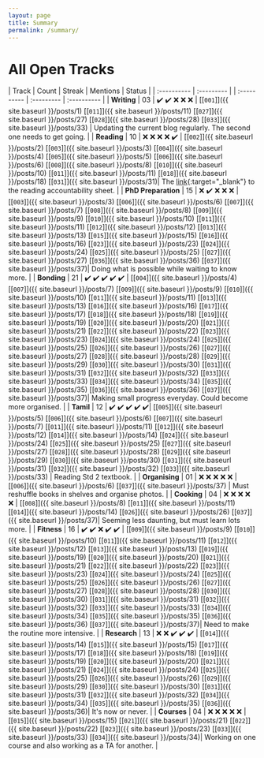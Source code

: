 ```yaml
---
layout: page
title: Summary
permalink: /summary/
---
```

# All Open Tracks

| Track | Count | Streak | Mentions | Status |
| :---------- | :--------- | | :---------- | :--------- | :---------- |
| **Writing**         | 03 | :heavy_check_mark: :heavy_check_mark: :x: :x: :x: | [\[`001`\]]({{ site.baseurl }}/posts/1) [\[`011`\]]({{ site.baseurl }}/posts/11) [\[`027`\]]({{ site.baseurl }}/posts/27) [\[`028`\]]({{ site.baseurl }}/posts/28) [\[`033`\]]({{ site.baseurl }}/posts/33) | Updating the current blog regularly. The second one needs to get going. |
| **Reading**         | 10 | :x: :x: :x: :x: :heavy_check_mark: | [\[`002`\]]({{ site.baseurl }}/posts/2) [\[`003`\]]({{ site.baseurl }}/posts/3) [\[`004`\]]({{ site.baseurl }}/posts/4) [\[`005`\]]({{ site.baseurl }}/posts/5) [\[`006`\]]({{ site.baseurl }}/posts/6) [\[`008`\]]({{ site.baseurl }}/posts/8) [\[`010`\]]({{ site.baseurl }}/posts/10) [\[`011`\]]({{ site.baseurl }}/posts/11) [\[`018`\]]({{ site.baseurl }}/posts/18) [\[`031`\]]({{ site.baseurl }}/posts/31)| The [link](https://docs.google.com/spreadsheets/d/e/2PACX-1vTNBPS_v6iWKphkLI2sJ5VP91DHs0HaHp_3x7BBs1xobIIhNkgkYJmjdgdcr4PlF0x1BMgKnOXHc6l2/pubhtml?gid=1307999830&single=true){:target="_blank"} to the reading accountability sheet. |
| **PhD Preparation** | 15 | :x: :heavy_check_mark: :x: :x: :x: | [\[`003`\]]({{ site.baseurl }}/posts/3) [\[`006`\]]({{ site.baseurl }}/posts/6) [\[`007`\]]({{ site.baseurl }}/posts/7) [\[`008`\]]({{ site.baseurl }}/posts/8) [\[`009`\]]({{ site.baseurl }}/posts/9) [\[`010`\]]({{ site.baseurl }}/posts/10) [\[`011`\]]({{ site.baseurl }}/posts/11) [\[`012`\]]({{ site.baseurl }}/posts/12) [\[`013`\]]({{ site.baseurl }}/posts/13) [\[`015`\]]({{ site.baseurl }}/posts/15) [\[`016`\]]({{ site.baseurl }}/posts/16) [\[`023`\]]({{ site.baseurl }}/posts/23) [\[`024`\]]({{ site.baseurl }}/posts/24) [\[`025`\]]({{ site.baseurl }}/posts/25) [\[`027`\]]({{ site.baseurl }}/posts/27) [\[`036`\]]({{ site.baseurl }}/posts/36) [\[`037`\]]({{ site.baseurl }}/posts/37)| Doing what is possible while waiting to know more. |
| **Bonding**         | 21 | :heavy_check_mark: :heavy_check_mark: :heavy_check_mark: :heavy_check_mark: :heavy_check_mark: | [\[`004`\]]({{ site.baseurl }}/posts/4) [\[`007`\]]({{ site.baseurl }}/posts/7) [\[`009`\]]({{ site.baseurl }}/posts/9) [\[`010`\]]({{ site.baseurl }}/posts/10) [\[`011`\]]({{ site.baseurl }}/posts/11) [\[`013`\]]({{ site.baseurl }}/posts/13) [\[`016`\]]({{ site.baseurl }}/posts/16) [\[`017`\]]({{ site.baseurl }}/posts/17) [\[`018`\]]({{ site.baseurl }}/posts/18) [\[`019`\]]({{ site.baseurl }}/posts/19) [\[`020`\]]({{ site.baseurl }}/posts/20) [\[`021`\]]({{ site.baseurl }}/posts/21) [\[`022`\]]({{ site.baseurl }}/posts/22) [\[`023`\]]({{ site.baseurl }}/posts/23) [\[`024`\]]({{ site.baseurl }}/posts/24) [\[`025`\]]({{ site.baseurl }}/posts/25) [\[`026`\]]({{ site.baseurl }}/posts/26) [\[`027`\]]({{ site.baseurl }}/posts/27) [\[`028`\]]({{ site.baseurl }}/posts/28) [\[`029`\]]({{ site.baseurl }}/posts/29) [\[`030`\]]({{ site.baseurl }}/posts/30) [\[`031`\]]({{ site.baseurl }}/posts/31) [\[`032`\]]({{ site.baseurl }}/posts/32) [\[`033`\]]({{ site.baseurl }}/posts/33) [\[`034`\]]({{ site.baseurl }}/posts/34) [\[`035`\]]({{ site.baseurl }}/posts/35) [\[`036`\]]({{ site.baseurl }}/posts/36) [\[`037`\]]({{ site.baseurl }}/posts/37)| Making small progress everyday. Could become more organised. |
| **Tamil**           | 12 | :heavy_check_mark: :heavy_check_mark: :heavy_check_mark: :heavy_check_mark: :heavy_check_mark:| [\[`005`\]]({{ site.baseurl }}/posts/5) [\[`006`\]]({{ site.baseurl }}/posts/6) [\[`007`\]]({{ site.baseurl }}/posts/7) [\[`011`\]]({{ site.baseurl }}/posts/11) [\[`012`\]]({{ site.baseurl }}/posts/12) [\[`014`\]]({{ site.baseurl }}/posts/14) [\[`024`\]]({{ site.baseurl }}/posts/24) [\[`025`\]]({{ site.baseurl }}/posts/25) [\[`027`\]]({{ site.baseurl }}/posts/27) [\[`028`\]]({{ site.baseurl }}/posts/28) [\[`029`\]]({{ site.baseurl }}/posts/29) [\[`030`\]]({{ site.baseurl }}/posts/30) [\[`031`\]]({{ site.baseurl }}/posts/31) [\[`032`\]]({{ site.baseurl }}/posts/32) [\[`033`\]]({{ site.baseurl }}/posts/33) | Reading Std 2 textbook. |
| **Organising**      | 01 | :x: :x: :x: :x: :x: | [\[`006`\]]({{ site.baseurl }}/posts/6) [\[`037`\]]({{ site.baseurl }}/posts/37) | Must reshuffle books in shelves and organise photos. |
| **Cooking**         | 04 | :x: :x: :x: :x: :x: | [\[`008`\]]({{ site.baseurl }}/posts/8) [\[`011`\]]({{ site.baseurl }}/posts/11) [\[`014`\]]({{ site.baseurl }}/posts/14) [\[`026`\]]({{ site.baseurl }}/posts/26) [\[`037`\]]({{ site.baseurl }}/posts/37)| Seeming less daunting, but must learn lots more. |
| **Fitness**         | 16 | :heavy_check_mark: :heavy_check_mark: :x: :heavy_check_mark: :heavy_check_mark: | [\[`009`\]]({{ site.baseurl }}/posts/9) [\[`010`\]]({{ site.baseurl }}/posts/10) [\[`011`\]]({{ site.baseurl }}/posts/11) [\[`012`\]]({{ site.baseurl }}/posts/12) [\[`013`\]]({{ site.baseurl }}/posts/13) [\[`019`\]]({{ site.baseurl }}/posts/19) [\[`020`\]]({{ site.baseurl }}/posts/20) [\[`021`\]]({{ site.baseurl }}/posts/21) [\[`022`\]]({{ site.baseurl }}/posts/22) [\[`023`\]]({{ site.baseurl }}/posts/23) [\[`024`\]]({{ site.baseurl }}/posts/24) [\[`025`\]]({{ site.baseurl }}/posts/25) [\[`026`\]]({{ site.baseurl }}/posts/26) [\[`027`\]]({{ site.baseurl }}/posts/27) [\[`028`\]]({{ site.baseurl }}/posts/28) [\[`030`\]]({{ site.baseurl }}/posts/30) [\[`031`\]]({{ site.baseurl }}/posts/31) [\[`032`\]]({{ site.baseurl }}/posts/32) [\[`033`\]]({{ site.baseurl }}/posts/33) [\[`034`\]]({{ site.baseurl }}/posts/34) [\[`035`\]]({{ site.baseurl }}/posts/35) [\[`036`\]]({{ site.baseurl }}/posts/36) [\[`037`\]]({{ site.baseurl }}/posts/37)|  Need to make the routine more intensive. |
| **Research**        | 13 | :x: :x: :heavy_check_mark: :heavy_check_mark: :heavy_check_mark: | [\[`014`\]]({{ site.baseurl }}/posts/14) [\[`015`\]]({{ site.baseurl }}/posts/15) [\[`017`\]]({{ site.baseurl }}/posts/17) [\[`018`\]]({{ site.baseurl }}/posts/18) [\[`019`\]]({{ site.baseurl }}/posts/19) [\[`020`\]]({{ site.baseurl }}/posts/20) [\[`021`\]]({{ site.baseurl }}/posts/21) [\[`024`\]]({{ site.baseurl }}/posts/24) [\[`025`\]]({{ site.baseurl }}/posts/25) [\[`026`\]]({{ site.baseurl }}/posts/26) [\[`029`\]]({{ site.baseurl }}/posts/29) [\[`030`\]]({{ site.baseurl }}/posts/30) [\[`031`\]]({{ site.baseurl }}/posts/31) [\[`032`\]]({{ site.baseurl }}/posts/32) [\[`034`\]]({{ site.baseurl }}/posts/34) [\[`035`\]]({{ site.baseurl }}/posts/35) [\[`036`\]]({{ site.baseurl }}/posts/36)| It's now or never. |
| **Courses**         | 04 | :x: :x: :x: :x: :x: | [\[`015`\]]({{ site.baseurl }}/posts/15) [\[`021`\]]({{ site.baseurl }}/posts/21) [\[`022`\]]({{ site.baseurl }}/posts/22) [\[`023`\]]({{ site.baseurl }}/posts/23) [\[`033`\]]({{ site.baseurl }}/posts/33) [\[`034`\]]({{ site.baseurl }}/posts/34)| Working on one course and also working as a TA for another. |
